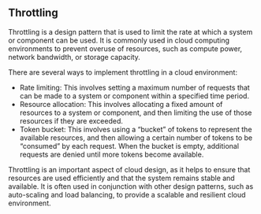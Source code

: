 ## Throttling
Throttling is a design pattern that is used to limit the rate at which a system or component can be used. It is commonly used in cloud computing environments to prevent overuse of resources, such as compute power, network bandwidth, or storage capacity.

There are several ways to implement throttling in a cloud environment:

- Rate limiting: This involves setting a maximum number of requests that can be made to a system or component within a specified time period.
- Resource allocation: This involves allocating a fixed amount of resources to a system or component, and then limiting the use of those resources if they are exceeded.
- Token bucket: This involves using a “bucket” of tokens to represent the available resources, and then allowing a certain number of tokens to be “consumed” by each request. When the bucket is empty, additional requests are denied until more tokens become available.

Throttling is an important aspect of cloud design, as it helps to ensure that resources are used efficiently and that the system remains stable and available. It is often used in conjunction with other design patterns, such as auto-scaling and load balancing, to provide a scalable and resilient cloud environment.